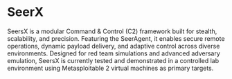 # SeerX
SeersX is a modular Command &amp; Control (C2) framework built for stealth, scalability, and precision. Featuring the SeerAgent, it enables secure remote operations, dynamic payload delivery, and adaptive control across diverse environments.
Designed for red team simulations and advanced adversary emulation, SeersX is currently tested and demonstrated in a controlled lab environment using Metasploitable 2 virtual machines as primary targets.
